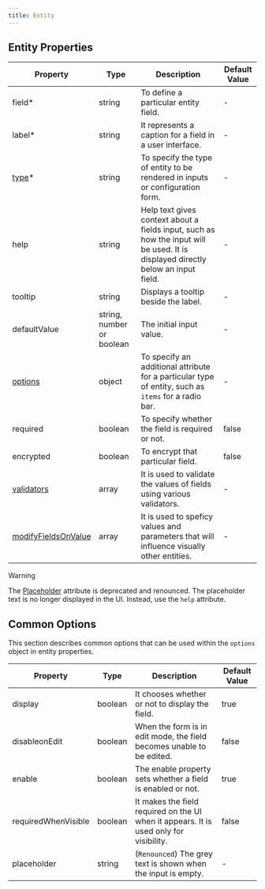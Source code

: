 ```yaml
---
title: Entity
---
```


## Entity Properties

| Property                                                         | Type                      | Description                                                                                                                      | Default Value |
|------------------------------------------------------------------|---------------------------|----------------------------------------------------------------------------------------------------------------------------------|---------------|
| field<span class="required-asterisk">\*</span>                   | string                    | To define a particular entity field.                                                                                             | -             |
| label<span class="required-asterisk">\*</span>                   | string                    | It represents a caption for a field in a user interface.                                                                         | -             |
| [type](./components.md)<span class="required-asterisk">\*</span> | string                    | To specify the type of entity to be rendered in inputs or configuration form.                                                    | -             |
| help                                                             | string                    | Help text gives context about a fields input, such as how the input will be used. It is displayed directly below an input field. | -             |
| tooltip                                                          | string                    | Displays a tooltip beside the label.                                                                                             | -             |
| defaultValue                                                     | string, number or boolean | The initial input value.                                                                                                         | -             |
| [options](#common-options)                                       | object                    | To specify an additional attribute for a particular type of entity, such as `items` for a radio bar.                             | -             |
| required                                                         | boolean                   | To specify whether the field is required or not.                                                                                 | false         |
| encrypted                                                        | boolean                   | To encrypt that particular field.                                                                                                | false         |
| [validators](./validators.md)                                    | array                     | It is used to validate the values of fields using various validators.                                                            | -             |
| [modifyFieldsOnValue](./modifyFieldsOnValue.md)                  | array                     | It is used to speficy values and parameters that will influence visually other entities.                                         | -             |

> [!WARNING]  
> The [Placeholder](https://splunkui.splunk.com/Packages/react-ui/Text?section=develop) attribute is deprecated and renounced.
> The placeholder text is no longer displayed in the UI. Instead, use the `help` attribute.

## Common Options

This section describes common options that can be used within the `options` object in entity properties.

| Property            | Type    | Description                                                                            | Default Value |
|---------------------|---------|----------------------------------------------------------------------------------------|---------------|
| display             | boolean | It chooses whether or not to display the field.                                        | true          |
| disableonEdit       | boolean | When the form is in edit mode, the field becomes unable to be edited.                  | false         |
| enable              | boolean | The enable property sets whether a field is enabled or not.                            | true          |
| requiredWhenVisible | boolean | It makes the field required on the UI when it appears. It is used only for visibility. | false         |
| placeholder         | string  | (`Renounced`) The grey text is shown when the input is empty.                          | -             |
